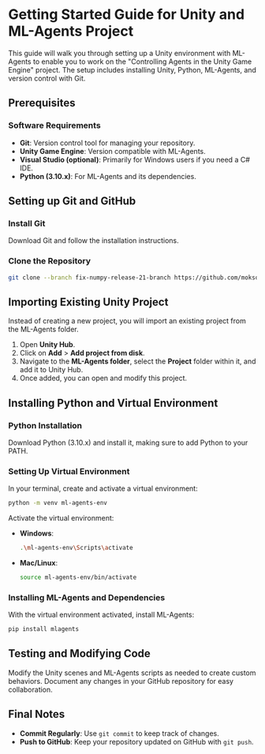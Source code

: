 
# Getting Started Guide for Unity and ML-Agents Project

This guide will walk you through setting up a Unity environment with ML-Agents to enable you to work on the "Controlling Agents in the Unity Game Engine" project. The setup includes installing Unity, Python, ML-Agents, and version control with Git.

## Prerequisites

### Software Requirements
- **Git**: Version control tool for managing your repository.
- **Unity Game Engine**: Version compatible with ML-Agents.
- **Visual Studio (optional)**: Primarily for Windows users if you need a C# IDE.
- **Python (3.10.x)**: For ML-Agents and its dependencies.

## Setting up Git and GitHub

### Install Git
Download Git and follow the installation instructions.

### Clone the Repository
```bash
git clone --branch fix-numpy-release-21-branch https://github.com/moksonyb/AIML15-UM
```

## Importing Existing Unity Project

Instead of creating a new project, you will import an existing project from the ML-Agents folder.

1. Open **Unity Hub**.
2. Click on **Add** > **Add project from disk**.
3. Navigate to the **ML-Agents folder**, select the **Project** folder within it, and add it to Unity Hub.
4. Once added, you can open and modify this project.

## Installing Python and Virtual Environment

### Python Installation
Download Python (3.10.x) and install it, making sure to add Python to your PATH.

### Setting Up Virtual Environment
In your terminal, create and activate a virtual environment:
```bash
python -m venv ml-agents-env
```

Activate the virtual environment:
- **Windows**:
  ```bash
  .\ml-agents-env\Scripts\activate
  ```
- **Mac/Linux**:
  ```bash
  source ml-agents-env/bin/activate
  ```

### Installing ML-Agents and Dependencies
With the virtual environment activated, install ML-Agents:
```bash
pip install mlagents
```

## Testing and Modifying Code

Modify the Unity scenes and ML-Agents scripts as needed to create custom behaviors. Document any changes in your GitHub repository for easy collaboration.

## Final Notes

- **Commit Regularly**: Use `git commit` to keep track of changes.
- **Push to GitHub**: Keep your repository updated on GitHub with `git push`.
